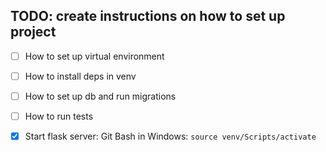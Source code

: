 ## TODO: create instructions on how to set up project

- [ ] How to set up virtual environment

- [ ] How to install deps in venv

- [ ] How to set up db and run migrations

- [ ] How to run tests

- [x] Start flask server: Git Bash in Windows: `source venv/Scripts/activate`